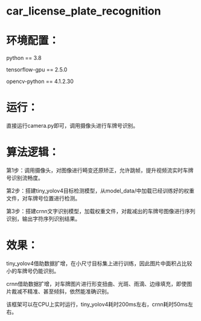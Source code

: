 # car_license_plate_recognition

# 环境配置：

python == 3.8

tensorflow-gpu == 2.5.0

opencv-python == 4.1.2.30

# 运行：

直接运行camera.py即可，调用摄像头进行车牌号识别。

# 算法逻辑：

第1步：调用摄像头，对图像进行畸变还原矫正，允许跳帧，提升视频流实时车牌号识别流畅度。

第2步：搭建tiny_yolov4目标检测模型，从model_data/中加载已经训练好的权重文件，对车牌号位置进行检测。

第3步：搭建crnn文字识别模型，加载权重文件，对裁减出的车牌号图像进行序列识别，输出字符序列识别结果。

# 效果：

tiny_yolov4借助数据扩增，在小尺寸目标集上进行训练，因此图片中面积占比较小的车牌号仍能识别。

crnn借助数据扩增，对车牌图片进行形变扭曲、光斑、雨滴、边缘填充，即使图片裁减不精准、甚至倾斜，依然能准确识别。

该框架可以在CPU上实时运行，tiny_yolov4耗时200ms左右，crnn耗时50ms左右。
